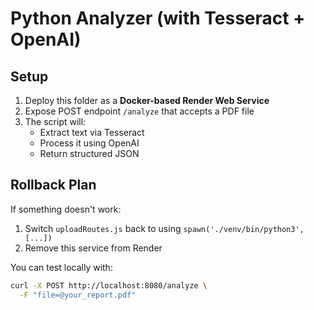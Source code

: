 
# Python Analyzer (with Tesseract + OpenAI)

## Setup

1. Deploy this folder as a **Docker-based Render Web Service**
2. Expose POST endpoint `/analyze` that accepts a PDF file
3. The script will:
   - Extract text via Tesseract
   - Process it using OpenAI
   - Return structured JSON

## Rollback Plan

If something doesn't work:
1. Switch `uploadRoutes.js` back to using `spawn('./venv/bin/python3', [...])`
2. Remove this service from Render

You can test locally with:

```bash
curl -X POST http://localhost:8080/analyze \
  -F "file=@your_report.pdf"
```
